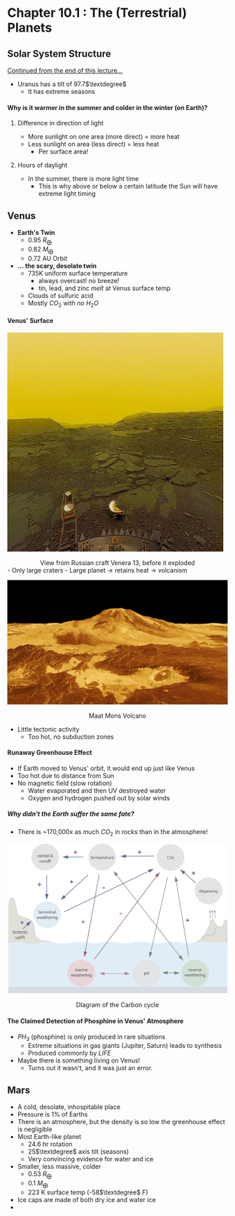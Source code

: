 # Chapter 10.1 : The (Terrestrial) Planets

## Solar System Structure
[Continued from the end of this lecture...](ASTRO2%2009-18-23%20Lecture%2010.md)

- Uranus has a tilt of 97.7$\textdegree$
	- It has extreme seasons

#### Why is it warmer in the summer and colder in the winter (on Earth)?

1. Difference in direction of light
	- More sunlight on one area (more direct) = more heat
	- Less sunlight on area (less direct) = less heat 
		- Per surface area!

2. Hours of daylight
	- In the summer, there is more light time
		- This is why above or below a certain latitude the Sun will have extreme light timing

## Venus
- **Earth's Twin**
	- 0.95 $R_{⨁}$
	- 0.82 $M_⨁$ 
	- 0.72 AU Orbit
- **... the scary, desolate twin**
	- 735K uniform surface temperature
		- always overcast! no breeze!
		- tin, lead, and zinc *melt* at Venus surface temp
	- Clouds of sulfuric acid
	- Mostly $CO_{2}$ with *no* $H_{2}O$

#### Venus' Surface
![center](../zassets/Pasted%20image%2020230920120302.png)
<div style="text-align: center; width: 100%;">View from Russian craft Venera 13, before it exploded</div>
- Only large craters
- Large planet → retains heat → volcanism

![center](../zassets/Pasted%20image%2020230920120426.png)

<div style="text-align: center; width: 100%;">Maat Mons Volcano</div>

- Little tectonic activity
	- Too hot, no subduction zones

#### Runaway Greenhouse Effect
- If Earth moved to Venus' orbit, it would end up just like Venus
- Too hot due to distance from Sun
- No magnetic field (slow rotation)
	- Water evaporated and then UV destroyed water
	- Oxygen and hydrogen pushed out by solar winds
##### Why didn't the Earth suffer the same fate?
- There is ~170,000x as much $CO_{2}$ in rocks than in the atmosphere!

![center](../zassets/Pasted%20image%2020230920121101.png)

<div style="text-align: center; width: 100%;">DIagram of the Carbon cycle</div>

#### The Claimed Detection of Phosphine in Venus' Atmosphere
- $PH_{3}$ (phosphine) is only produced in rare situations
	- Extreme situations in gas giants (Jupiter, Saturn) leads to synthesis
	- Produced commonly by *LIFE*
- Maybe there is something living on Venus!
	- Turns out it wasn't, and it was just an error.

## Mars
- A cold, desolate, inhospitable place
- Pressure is 1% of Earths
- There is an atmosphere, but the density is so low the greenhouse effect is negligible
- Most Earth-like planet
	- 24.6 hr rotation
	- 25$\textdegree$ axis tilt (seasons)
	- Very convincing evidence for water and ice
- Smaller, less massive, colder
	- 0.53 $R_{⨁}$
	- 0.1 $M_{⨁}$
	- 223 K surface temp (-58$\textdegree$ F)
- Ice caps are made of both dry ice and water ice
- 